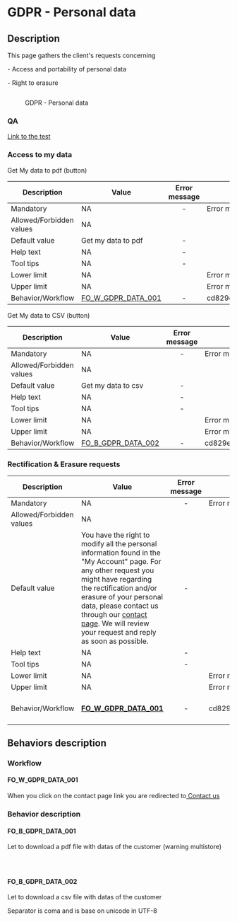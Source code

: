 # GDPR - Personal data

## Description

This page gathers the client's requests concerning

&#x20;\- Access and portability of personal data&#x20;

\-  Right to erasure



<figure><img src="../../../../../.gitbook/assets/image (17) (1).png" alt=""><figcaption><p>GDPR - Personal data</p></figcaption></figure>

### QA&#x20;

[Link to the test](https://build.prestashop-project.org/test-scenarios/scenarios/modules/ps-gdpr.html)

### Access to my data

Get My data to pdf (button)

<table><thead><tr><th width="200">Description</th><th>Value</th><th align="center">Error message</th><th data-hidden></th></tr></thead><tbody><tr><td>Mandatory</td><td>NA</td><td align="center">-</td><td>Error message if not allowed</td></tr><tr><td>Allowed/Forbidden values</td><td>NA</td><td align="center"></td><td></td></tr><tr><td>Default value</td><td> Get my data to pdf</td><td align="center">-</td><td></td></tr><tr><td>Help text</td><td>NA</td><td align="center">-</td><td></td></tr><tr><td>Tool tips</td><td>NA</td><td align="center">-</td><td></td></tr><tr><td>Lower limit</td><td>NA</td><td align="center"></td><td>Error message if bellow the limit</td></tr><tr><td>Upper limit</td><td>NA</td><td align="center"></td><td>Error message if up to the limit</td></tr><tr><td>Behavior/Workflow</td><td><a href="gdpr-personal-data.md#fo_b_gdpr_data_001">FO_W_GDPR_DATA_001</a></td><td align="center">-</td><td>cd829e07342f4c6e9017c9808ca68fba</td></tr></tbody></table>



Get My data to CSV (button)

<table><thead><tr><th width="200">Description</th><th>Value</th><th align="center">Error message</th><th data-hidden></th></tr></thead><tbody><tr><td>Mandatory</td><td>NA</td><td align="center">-</td><td>Error message if not allowed</td></tr><tr><td>Allowed/Forbidden values</td><td>NA</td><td align="center"></td><td></td></tr><tr><td>Default value</td><td> Get my data to csv</td><td align="center">-</td><td></td></tr><tr><td>Help text</td><td>NA</td><td align="center">-</td><td></td></tr><tr><td>Tool tips</td><td>NA</td><td align="center">-</td><td></td></tr><tr><td>Lower limit</td><td>NA</td><td align="center"></td><td>Error message if bellow the limit</td></tr><tr><td>Upper limit</td><td>NA</td><td align="center"></td><td>Error message if up to the limit</td></tr><tr><td>Behavior/Workflow</td><td><a href="gdpr-personal-data.md#fo_b_gdpr_data_002">FO_B_GDPR_DATA_002</a></td><td align="center">-</td><td>cd829e07342f4c6e9017c9808ca68fba</td></tr></tbody></table>

### Rectification & Erasure requests



<table><thead><tr><th width="200">Description</th><th>Value</th><th align="center">Error message</th><th data-hidden></th></tr></thead><tbody><tr><td>Mandatory</td><td>NA</td><td align="center">-</td><td>Error message if not allowed</td></tr><tr><td>Allowed/Forbidden values</td><td>NA</td><td align="center"></td><td></td></tr><tr><td>Default value</td><td>You have the right to modify all the personal information found in the "My Account" page. For any other request you might have regarding the rectification and/or erasure of your personal data, please contact us through our <a href="https://maboutique801.demo-niak.prestashop.net/gb/contact-us">contact page</a>. We will review your request and reply as soon as possible.</td><td align="center">-</td><td></td></tr><tr><td>Help text</td><td>NA</td><td align="center">-</td><td></td></tr><tr><td>Tool tips</td><td>NA</td><td align="center">-</td><td></td></tr><tr><td>Lower limit</td><td>NA</td><td align="center"></td><td>Error message if bellow the limit</td></tr><tr><td>Upper limit</td><td>NA</td><td align="center"></td><td>Error message if up to the limit</td></tr><tr><td>Behavior/Workflow</td><td><h4><a href="gdpr-personal-data.md#fo_w_gdpr_data_001-1">FO_W_GDPR_DATA_001</a></h4></td><td align="center">-</td><td>cd829e07342f4c6e9017c9808ca68fba</td></tr></tbody></table>

###

## Behaviors description



### Workflow

#### FO\_W\_GDPR\_DATA\_001

When you click on the contact page link you are redirected to[ Contact us](../../contact-us.md)

### Behavior description

#### FO\_B\_GDPR\_DATA\_001

Let to download a pdf file with datas of the customer (warning multistore)

<figure><img src="../../../../../.gitbook/assets/image (175) (1).png" alt=""><figcaption></figcaption></figure>

<figure><img src="../../../../../.gitbook/assets/image (176).png" alt=""><figcaption></figcaption></figure>

<figure><img src="../../../../../.gitbook/assets/image (177).png" alt=""><figcaption></figcaption></figure>

#### FO\_B\_GDPR\_DATA\_002

Let to download a csv file with datas of the customer

Separator is coma and is base on unicode in UTF-8

<figure><img src="../../../../../.gitbook/assets/image (178).png" alt=""><figcaption></figcaption></figure>
